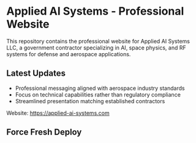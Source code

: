 # Applied AI Systems - Professional Website

This repository contains the professional website for Applied AI Systems LLC, a government
contractor specializing in AI, space physics, and RF systems for defense and aerospace
applications.

## Latest Updates

- Professional messaging aligned with aerospace industry standards
- Focus on technical capabilities rather than regulatory compliance
- Streamlined presentation matching established contractors

Website: <https://applied-ai-systems.com>

## Force Fresh Deploy
